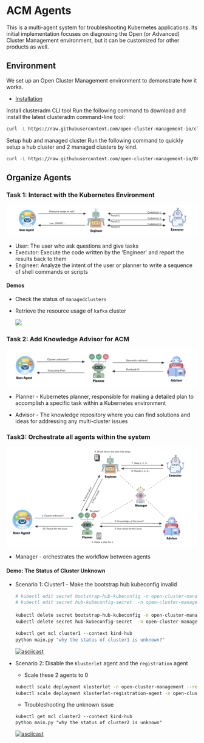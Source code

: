 # ACM Agents

This is a multi-agent system for troubleshooting Kubernetes applications. Its initial implementation focuses on diagnosing the Open (or Advanced) Cluster Management environment, but it can be customized for other products as well.

## Environment

We set up an Open Cluster Management environment to demonstrate how it works.

- [Installation](https://open-cluster-management.io/docs/getting-started/quick-start/)

Install clusteradm CLI tool
Run the following command to download and install the latest clusteradm command-line tool:

```bash
curl -L https://raw.githubusercontent.com/open-cluster-management-io/clusteradm/main/install.sh | bash
```

Setup hub and managed cluster
Run the following command to quickly setup a hub cluster and 2 managed clusters by kind.

```bash
curl -L https://raw.githubusercontent.com/open-cluster-management-io/OCM/main/solutions/setup-dev-environment/local-up.sh | bash
```

## Organize Agents

### Task 1: Interact with the Kubernetes Environment

![agent1](./images/agent1.png)

- User: The user who ask questions and give tasks
- Executor: Execute the code written by the 'Engineer' and report the results back to them
- Engineer: Analyze the intent of the user or planner to write a sequence of shell commands or scripts

#### Demos

- Check the status of `managedclusters`

- Retrieve the resource usage of `kafka` cluster

  <div style="display: flex; gap: 5px;">
    <a href="https://asciinema.org/a/677362" target="_blank">
      <img src="https://asciinema.org/a/677362.svg" style="width: 80%; height: auto;" />
    </a>
  </div>

### Task 2: Add Knowledge Advisor for ACM

![agent2](./images/agent2.png)

- Planner - Kubernetes planner, responsible for making a detailed plan to accomplish a specific task within a Kubernetes environment

- Advisor - The knowledge repository where you can find solutions and ideas for addressing any multi-cluster issues

### Task3: Orchestrate all agents within the system

![agent3](./images/agent3.png)

- Manager - orchestrates the workflow between agents

#### Demo: The Status of Cluster Unknown

- Scenario 1: Cluster1 - Make the bootstrap hub kubeconfig invalid

  ```bash
  # kubectl edit secret bootstrap-hub-kubeconfig -n open-cluster-management-agent --context kind-cluster1
  # kubectl edit secret hub-kubeconfig-secret  -n open-cluster-management-agent --context kind-cluster1

  kubectl delete secret bootstrap-hub-kubeconfig -n open-cluster-management-agent --context kind-cluster1
  kubectl delete secret hub-kubeconfig-secret  -n open-cluster-management-agent --context kind-cluster1
  ```

  ```python
  kubectl get mcl cluster1 --context kind-hub
  python main.py "why the status of cluster1 is unknown?"
  ```

  [![asciicast](https://asciinema.org/a/674162.svg)](https://asciinema.org/a/674162)


- Scenario 2: Disable the `Klusterlet` agent and the `registration` agent

  - Scale these 2 agents to 0

  ```bash
  kubectl scale deployment klusterlet -n open-cluster-management --replicas=0 --context kind-cluster2
  kubectl scale deployment klusterlet-registration-agent -n open-cluster-management-agent --replicas=0 --context kind-cluster2
  ```

  - Troubleshooting the unknown issue

  ```shell
  kubectl get mcl cluster2 --context kind-hub
  python main.py "why the status of cluster2 is unknown"
  ```

  [![asciicast](https://asciinema.org/a/677394.svg)](https://asciinema.org/a/677394)
